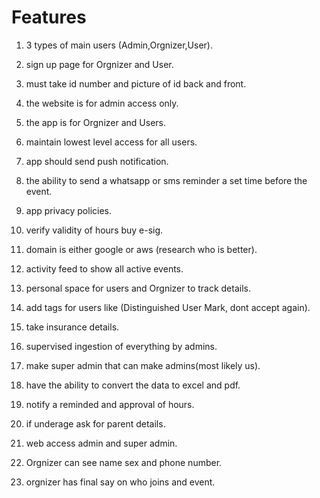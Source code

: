 # Features

1. 3 types of main users (Admin,Orgnizer,User).

1. sign up page for Orgnizer and User.

1. must take id number and picture of id back and front.

1. the website is for admin access only.

1. the app is for Orgnizer and Users.

1. maintain lowest level access for all users.

1. app should send push notification.

1. the ability to send a whatsapp or sms reminder a set time before the event.

1. app privacy policies.

1. verify validity of hours buy e-sig.

1. domain is either google or aws (research who is better).

1. activity feed to show all active events.

1. personal space for users and Orgnizer to track details.

1. add tags for users like (Distinguished User Mark, dont accept again).

1. take insurance details.

1. supervised ingestion of everything by admins.

1. make super admin that can make admins(most likely us).

1. have the ability to convert the data to excel and pdf.

1. notify a reminded and approval of hours.

1. if underage ask for parent details.

1. web access admin and super admin.

1. Orgnizer can see name sex and phone number.

1. orgnizer has final say on who joins and event.
